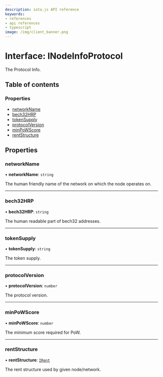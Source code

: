 ```yaml
---
description: iota.js API reference
keywords:
- references
- api references
- typescript
image: /img/client_banner.png
---
```

# Interface: INodeInfoProtocol

The Protocol Info.

## Table of contents

### Properties

- [networkName](INodeInfoProtocol.md#networkname)
- [bech32HRP](INodeInfoProtocol.md#bech32hrp)
- [tokenSupply](INodeInfoProtocol.md#tokensupply)
- [protocolVersion](INodeInfoProtocol.md#protocolversion)
- [minPoWScore](INodeInfoProtocol.md#minpowscore)
- [rentStructure](INodeInfoProtocol.md#rentstructure)

## Properties

### networkName

• **networkName**: `string`

The human friendly name of the network on which the node operates on.

___

### bech32HRP

• **bech32HRP**: `string`

The human readable part of bech32 addresses.

___

### tokenSupply

• **tokenSupply**: `string`

The token supply.

___

### protocolVersion

• **protocolVersion**: `number`

The protocol version.

___

### minPoWScore

• **minPoWScore**: `number`

The minimum score required for PoW.

___

### rentStructure

• **rentStructure**: [`IRent`](IRent.md)

The rent structure used by given node/network.
